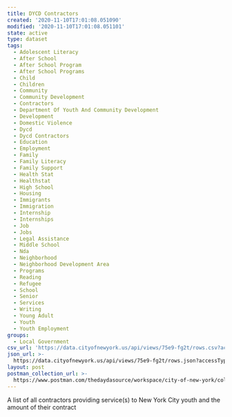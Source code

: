 ```yaml
---
title: DYCD Contractors
created: '2020-11-10T17:01:08.051090'
modified: '2020-11-10T17:01:08.051101'
state: active
type: dataset
tags:
  - Adolescent Literacy
  - After School
  - After School Program
  - After School Programs
  - Child
  - Children
  - Community
  - Community Development
  - Contractors
  - Department Of Youth And Community Development
  - Development
  - Domestic Violence
  - Dycd
  - Dycd Contractors
  - Education
  - Employment
  - Family
  - Family Literacy
  - Family Support
  - Health Stat
  - Healthstat
  - High School
  - Housing
  - Immigrants
  - Immigration
  - Internship
  - Internships
  - Job
  - Jobs
  - Legal Assistance
  - Middle School
  - Nda
  - Neighborhood
  - Neighborhood Development Area
  - Programs
  - Reading
  - Refugee
  - School
  - Senior
  - Services
  - Writing
  - Young Adult
  - Youth
  - Youth Employment
groups:
  - Local Government
csv_url: 'https://data.cityofnewyork.us/api/views/75e9-fg2t/rows.csv?accessType=DOWNLOAD'
json_url: >-
  https://data.cityofnewyork.us/api/views/75e9-fg2t/rows.json?accessType=DOWNLOAD
layout: post
postman_collection_url: >-
  https://www.postman.com/thedaydasource/workspace/city-of-new-york/collection/15909983-f58f6356-048a-44b0-914b-145f36309c03
---
```

A list of all contractors providing service(s) to New York City youth and the amount of their contract
